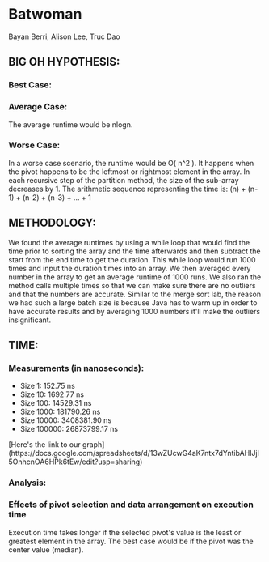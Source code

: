 # Batwoman #
Bayan Berri, Alison Lee, Truc Dao

<h2> BIG OH HYPOTHESIS: </h2>
<h3> Best Case: </h3>
<p> 
</p>
<h3> Average Case: </h3>
<p> The average runtime would be nlogn.
</p>
<h3> Worse Case: </h3>
<p> In a worse case scenario, the runtime would be O( n^2 ). It happens when the pivot happens to be the leftmost or rightmost element in the array. In each recursive step of the partition method, the size of the sub-array decreases by 1.
The arithmetic sequence representing the time is: (n) + (n-1) + (n-2) + (n-3) + ... + 1
</p>
	
<h2> METHODOLOGY: </h2>
<p> 
We found the average runtimes by using a while loop that would find the time prior to sorting the array and the time afterwards and then subtract the start from the end time to get the duration. This while loop would run 1000 times and input the duration times into an array. We then averaged every number in the array to get an average runtime of 1000 runs. We also ran the method calls multiple times so that we can make sure there are no outliers and that the numbers are accurate.
Similar to the merge sort lab, the reason we had such a large batch size is because Java has to warm up in order to have accurate results and by averaging 1000 numbers it'll make the outliers insignificant. 
</p>

<h2> TIME: </h2>
<h3> Measurements (in nanoseconds): </h3>
<ul>
<li> Size 1: 152.75 ns </li>
<li> Size 10: 1692.77 ns </li>
<li> Size 100: 14529.31 ns </li>
<li> Size 1000: 181790.26 ns </li>
<li> Size 10000: 3408381.90 ns </li>
<li> Size 100000: 26873799.17 ns </li>
</ul>
[Here's the link to our graph](https://docs.google.com/spreadsheets/d/13wZUcwG4aK7ntx7dYntibAHIJjl5OnhcnOA6HPk6tEw/edit?usp=sharing)
<h3> Analysis: </h3>

<h3> Effects of pivot selection and data arrangement on execution time </h3>
<p> Execution time takes longer if the selected pivot's value is the least or greatest element in the array. The best case would be if the pivot was the center value (median). 
</p>
